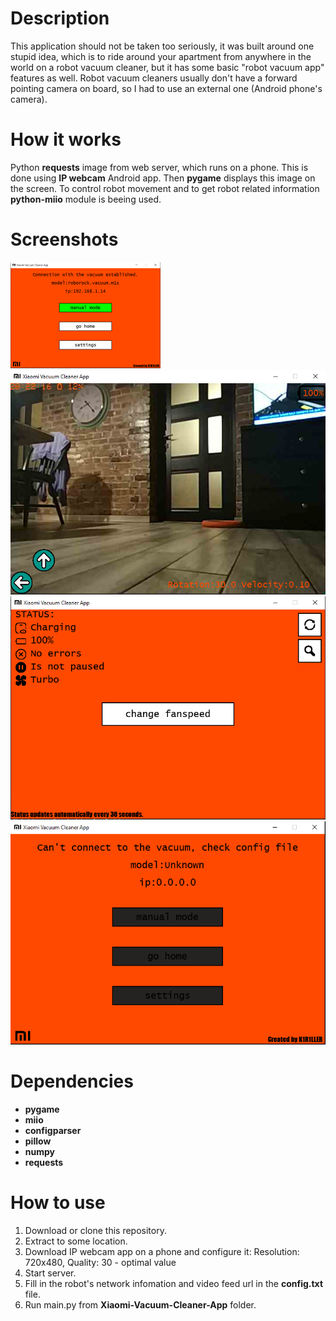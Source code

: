 # Description
This application should not be taken too seriously, it was built around one stupid idea, which is to ride around your apartment from anywhere in the world on a robot vacuum cleaner, but it has some basic "robot vacuum app" features as well. Robot vacuum cleaners usually don't have a forward pointing camera on board, so I had to use an external one (Android phone's camera). 
# How it works
Python **requests** image from web server, which runs on a phone. This is done using **IP webcam** Android app. Then **pygame** displays this image on the screen. To control robot movement and to get robot related information **python-miio** module is beeing used.
# Screenshots
![This is an image](/imgs/Screenshots/connected_main.png)
![This is an image](/imgs/Screenshots/manual_mode3.png)
![This is an image](/imgs/Screenshots/settings.png)
![This is an image](/imgs/Screenshots/vacuum_not_connected.png)
# Dependencies
 - **pygame**
 - **miio** 
 - **configparser**
 - **pillow**
 - **numpy**
 - **requests**
# How to use
 1) Download or clone this repository.
 2) Extract to some location.
 3) Download IP webcam app on a phone and configure it:
      Resolution: 720x480, 
      Quality: 30 - optimal value
 4) Start server.
 5) Fill in the robot's network infomation and video feed url in the **config.txt** file.
 6) Run main.py from **Xiaomi-Vacuum-Cleaner-App** folder.
